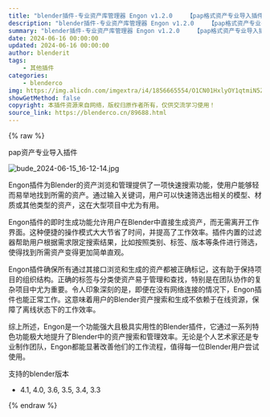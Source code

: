 ```yaml
---
title: "blender插件-专业资产库管理器 Engon v1.2.0    【pap格式资产专业导入插件】"
description: "blender插件-专业资产库管理器 Engon v1.2.0    【pap格式资产专业导入插件】"
summary: "blender插件-专业资产库管理器 Engon v1.2.0    【pap格式资产专业导入插件】"
date: 2024-06-16 00:00:00
updated: 2024-06-16 00:00:00
author: blenderit
tags: 
    - 其他插件
categories:
    - blenderco
img: https://img.alicdn.com/imgextra/i4/1856665554/O1CN01HxlyOY1qtmiN5ZiE9_!!1856665554.jpg
showGetMethod: false
copyright: 本插件资源来自网络，版权归原作者所有，仅供交流学习使用！
source_link: https://blenderco.cn/89688.html
---
```


{% raw %}
<div class="article-tips"><div><i class="icon icon-smile"></i> pap资产专业导入插件</div></div><p><img src="https://img.alicdn.com/imgextra/i4/1856665554/O1CN01HxlyOY1qtmiN5ZiE9_!!1856665554.jpg" alt="bude_2024-06-15_16-12-14.jpg"></p><p>Engon插件为Blender的资产浏览和管理提供了一项快速搜索功能，使用户能够轻而易举地找到所需的资产。通过输入关键词，用户可以快速筛选出相关的模型、材质或其他类型的资产，这在大型项目中尤为有用。</p><p>Engon插件的即时生成功能允许用户在Blender中直接生成资产，而无需离开工作界面。这种便捷的操作模式大大节省了时间，并提高了工作效率。插件内置的过滤器帮助用户根据需求限定搜索结果，比如按照类别、标签、版本等条件进行筛选，使得找到所需资产变得更加简单直观。</p><p>Engon插件确保所有通过其接口浏览和生成的资产都被正确标记，这有助于保持项目的组织结构。正确的标签与分类使资产易于管理和查找，特别是在团队协作的复杂项目中尤为重要。令人印象深刻的是，即便在没有网络连接的情况下，Engon插件也能正常工作。这意味着用户的Blender资产搜索和生成不依赖于在线资源，保障了离线状态下的工作效率。</p><p>综上所述，Engon是一个功能强大且极具实用性的Blender插件，它通过一系列特色功能极大地提升了Blender中的资产搜索和管理效率。无论是个人艺术家还是专业制作团队，Engon都能显著改善他们的工作流程，值得每一位Blender用户尝试使用。</p><p>支持的blender版本</p><ul>
<li>4.1, 4.0, 3.6, 3.5, 3.4, 3.3</li>
</ul>
<div style="display: none">blenderco</div>
{% endraw %}